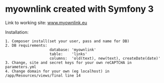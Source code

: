 myownlink created with Symfony 3
====
Link to working site:
www.myownlink.eu

Installation:

    1. Composer install(set your user, pass and name for DB)
    2. DB requirements: 
                        database: 'myownlink'
                        table:    'links'
                        columns:  'old(text), new(text), createDate(date)'
    3. Change, site and secret keys for your own reCAPTCHA in parameters.yml
    4. Change domain for your own (eg localhost) in /app/Resources/views/final line 14
    
   
